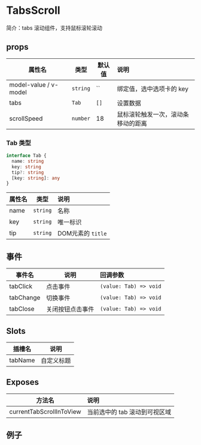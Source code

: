 # TabsScroll

简介：tabs 滚动组件，支持鼠标滚轮滚动

## props

| 属性名 | 类型 | 默认值 | 说明 |
| --- | --- | --- | :--- |
| model-value / v-model | `string` | `` | 绑定值，选中选项卡的 key |
| tabs | `Tab` | `[]` | 设置数据 |
| scrollSpeed | `number` | 18 | 鼠标滚轮触发一次，滚动条移动的距离 |

### Tab 类型

``` ts
interface Tab {
  name: string
  key: string
  tip?: string
  [key: string]: any
}
```

| 属性名 | 类型 | 说明 |
| --- | --- | :--- |
| name | `string` | 名称 |
| key | `string` | 唯一标识 |
| tip | `string` | DOM元素的 `title` |

## 事件

| 事件名 | 说明 | 回调参数 |
| --- | --- | :--- |
| tabClick | 点击事件 | `(value: Tab) => void` |
| tabChange | 切换事件 | `(value: Tab) => void` |
| tabClose | 关闭按钮点击事件 | `(value: Tab) => void` |

## Slots

| 插槽名 | 说明 |
| --- | --- |
| tabName | 自定义标题 |

## Exposes

| 方法名 | 说明 |
| --- | :--- |
| currentTabScrollInToView | 当前选中的 tab 滚动到可视区域 |

## 例子
